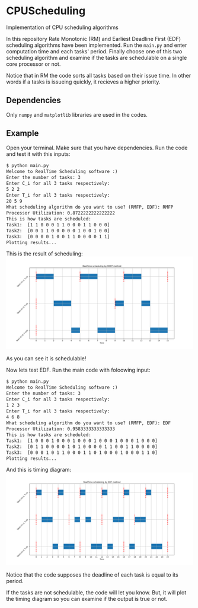 # CPUScheduling
Implementation of CPU scheduling algorithms

In this repository Rate Monotonic (RM) and Earliest Deadline First (EDF) scheduling algorithms have been implemented. Run the `main.py` and enter computation time and each tasks' period. Finally choose one of this two scheduling algorithm and examine if the tasks are schedulable on a single core processor or not. 

Notice that in RM the code sorts all tasks based on their issue time. In other words if a tasks is issueing quickly, it recieves a higher priority.

## Dependencies
Only `numpy` and `matplotlib` libraries are used in the codes.

## Example
Open your terminal. Make sure that you have dependencies. Run the code and test it with this inputs:
```
$ python main.py
Welcome to RealTime Scheduling software :)
Enter the number of tasks: 3
Enter C_i for all 3 tasks respectively:
5 2 2
Enter T_i for all 3 tasks respectively:
20 5 9
What scheduling algorithm do you want to use? (RMFP, EDF): RMFP
Processor Utilization: 0.8722222222222222
This is how tasks are scheduled:
Task1:  [1 1 0 0 0 1 1 0 0 0 1 1 0 0 0]
Task2:  [0 0 1 1 0 0 0 0 0 1 0 0 1 0 0]
Task3:  [0 0 0 0 1 0 0 1 1 0 0 0 0 1 1]
Plotting results...
```
This is the result of scheduling:
![result](./imgs/Figure_1.svg)

As you can see it is schedulable!

Now lets test EDF. Run the main code with foloowing input:
```
$ python main.py
Welcome to RealTime Scheduling software :)
Enter the number of tasks: 3
Enter C_i for all 3 tasks respectively:
1 2 3
Enter T_i for all 3 tasks respectively:
4 6 8
What scheduling algorithm do you want to use? (RMFP, EDF): EDF
Processor Utilization: 0.9583333333333333
This is how tasks are scheduled:
Task1:  [1 0 0 0 1 0 0 0 1 0 0 0 1 0 0 0 1 0 0 0 1 0 0 0]
Task2:  [0 1 1 0 0 0 0 1 0 1 0 0 0 0 1 1 0 0 1 1 0 0 0 0]
Task3:  [0 0 0 1 0 1 1 0 0 0 1 1 0 1 0 0 0 1 0 0 0 1 1 0]
Plotting results...
```

And this is timing diagram:
![result2](./imgs/Figure_2.svg)

Notice that the code supposes the deadline of each task is equal to its period. 

If the tasks are not schedulable, the code will let you know. But, it will plot the timing diagram so you can examine if the output is true or not.
